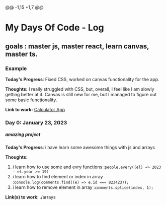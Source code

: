@@ -1,15 +1,7 @@

# My Days Of Code - Log

## goals : master js, master react, learn canvas, master ts.

### Example

**Today's Progress**: Fixed CSS, worked on canvas functionality for the app.

**Thoughts:** I really struggled with CSS, but, overall, I feel like I am slowly getting better at it. Canvas is still new for me, but I managed to figure out some basic functionality.

**Link to work:** [Calculator App](http://www.example.com)

### Day 0: January 23, 2023

##### amazing project

**Today's Progress**: i have learn some awesome things with js and arrays

**Thoughts**:

1. i learn how to use some and evry functions :`people.every((el) => 2023 - el.year >= 19)`
1. i learn how to find element or index in array :`console.log(comments.find((e) => e.id === 823423));`
1. i learn how to remove element in array :`comments.splice(index, 1);`

**Link(s) to work**: ./arrays
